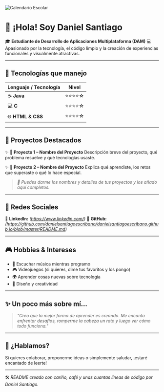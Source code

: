 <img src="https://www.campamentos.info/images/calendario-escolar-castilla-la-mancha-2025-2026.webp" alt="Calendario Escolar">

# 🌟 ¡Hola! Soy **Daniel Santiago**

🎓 **Estudiante de Desarrollo de Aplicaciones Multiplataforma (DAM)**
💻 Apasionado por la tecnología, el código limpio y la creación de experiencias funcionales y visualmente atractivas.

---

## 🚀 Tecnologías que manejo

| Lenguaje / Tecnología | Nivel |
|-----------------------|--------|
| ☕ **Java**            | ⭐⭐⭐⭐☆ |
| 💻 **C**               | ⭐⭐⭐⭐☆ |
| 🌐 **HTML & CSS**      | ⭐⭐⭐⭐☆ |

---

## 📂 Proyectos Destacados

✨ **📁 Proyecto 1 – Nombre del Proyecto**
Descripción breve del proyecto, qué problema resuelve y qué tecnologías usaste.

✨ **📁 Proyecto 2 – Nombre del Proyecto**
Explica qué aprendiste, los retos que superaste o qué lo hace especial.

> *📌 Puedes darme los nombres y detalles de tus proyectos y los añado aquí completos.*

---

## 📎 Redes Sociales

📍 **LinkedIn:** *(https://www.linkedin.com/)*
📍 **GitHub:** *(https://github.com/danielsantiagoescribano/danielsantiagoescribano.github.io/blob/master/README.md)*


---

## 🎮 Hobbies & Intereses

- 🎵 Escuchar música mientras programo
- 🎮 Videojuegos (si quieres, dime tus favoritos y los pongo)
- 🌍 Aprender cosas nuevas sobre tecnología
- 🎨 Diseño y creatividad

---

## ✨ Un poco más sobre mí...

> *"Creo que la mejor forma de aprender es creando. Me encanta enfrentar desafíos, romperme la cabeza un rato y luego ver cómo todo funciona."*

---

## 📩 ¿Hablamos?

Si quieres colaborar, proponerme ideas o simplemente saludar, ¡estaré encantado de leerte!

---

🛠 *README creado con cariño, café y unas cuantas líneas de código por Daniel Santiago.*
